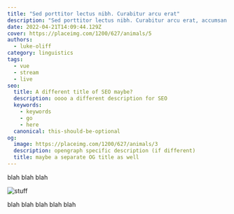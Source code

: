 ```yaml
---
title: "Sed porttitor lectus nibh. Curabitur arcu erat"
description: "Sed porttitor lectus nibh. Curabitur arcu erat, accumsan id imperdiet et, porttitor at sem."
date: 2022-04-21T14:09:44.129Z
cover: https://placeimg.com/1200/627/animals/5
authors:
  - luke-oliff
category: linguistics
tags:
  - vue
  - stream
  - live
seo:
  title: A different title of SEO maybe?
  description: oooo a different description for SEO
  keywords:
    - keywords
    - go
    - here
  canonical: this-should-be-optional
og:
  image: https://placeimg.com/1200/627/animals/3
  description: opengraph specific description (if different)
  title: maybe a separate OG title as well
---
```


blah blah blah

![stuff](https://placeimg.com/1200/627/animals/3 "blah")

blah blah blah blah blah
